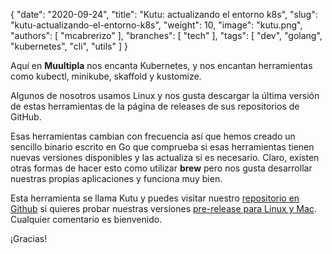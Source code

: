 {
   "date": "2020-09-24",
   "title": "Kutu: actualizando el entorno k8s",
   "slug": "kutu-actualizando-el-entorno-k8s",
   "weight": 10,
   "image": "kutu.png",
   "authors": [ "mcabrerizo" ],
   "branches": [ "tech" ],
   "tags": [ "dev", "golang", "kubernetes", "cli", "utils" ]
}

Aquí en **Muultipla** nos encanta Kubernetes, y nos encantan herramientas como kubectl, minikube, skaffold y kustomize.

Algunos de nosotros usamos Linux y nos gusta descargar la última versión de estas herramientas de la página de releases de sus repositorios de GitHub. 

Esas herramientas cambian con frecuencia así que hemos creado un sencillo binario escrito en Go que comprueba si esas herramientas tienen nuevas versiones disponibles y las actualiza si es necesario. Claro, existen otras formas de hacer esto como utilizar **brew** pero nos gusta desarrollar nuestras propias aplicaciones y funciona muy bien.

Esta herramienta se llama Kutu y puedes visitar nuestro [repositorio en Github](https://github.com/muultipla/kutu) si quieres probar nuestras versiones [pre-release para Linux y Mac](https://github.com/muultipla/kutu/releases). Cualquier comentario es bienvenido.

¡Gracias!
